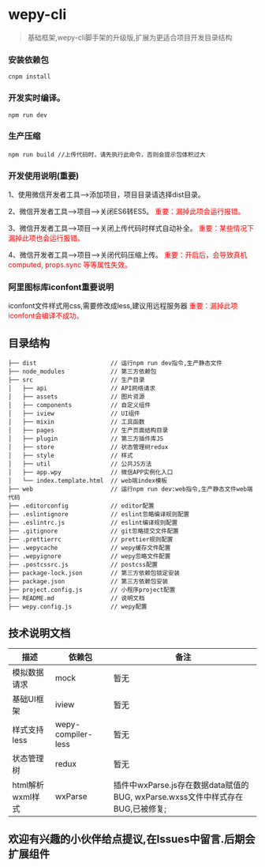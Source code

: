 # wepy-cli

> 基础框架,wepy-cli脚手架的升级版,扩展为更适合项目开发目录结构

### 安装依赖包
	cnpm install

### 开发实时编译。
	npm run dev

### 生产压缩
	npm run build //上传代码时，请先执行此命令，否则会提示包体积过大

### 开发使用说明(重要)

1、使用微信开发者工具-->添加项目，项目目录请选择dist目录。

2、微信开发者工具-->项目-->关闭ES6转ES5。 <font color=red>重要：漏掉此项会运行报错。</font> 

3、微信开发者工具-->项目-->关闭上传代码时样式自动补全。  <font color=red>重要：某些情况下漏掉此项也会运行报错。</font> 

4、微信开发者工具-->项目-->关闭代码压缩上传。  <font color=red>重要：开启后，会导致真机computed, props.sync 等等属性失效。</font> 

### 阿里图标库iconfont重要说明
iconfont文件样式用css,需要修改成less,建议用远程服务器  <font color=red>重要：漏掉此项iconfont会编译不成功。</font> 

## 目录结构
```
├── dist                     // 运行npm run dev指令,生产静态文件
├── node_modules             // 第三方依赖包
├── src                      // 生产目录
│   ├── api                  // API网络请求
│   ├── assets               // 图片资源
│   ├── components           // 自定义组件
│   ├── iview                // UI组件
│   ├── mixin                // 工具函数
│   ├── pages                // 生产页面结构目录
│   ├── plugin               // 第三方插件库JS
│   ├── store                // 状态管理树redux
│   ├── style                // 样式
│   ├── util                 // 公共JS方法
│   ├── app.wpy              // 微信APP实例化入口
│   └── index.template.html  // web端index模板
├── web                      // 运行npm run dev:web指令,生产静态文件web端代码
├── .editorconfig            // editor配置
├── .eslintignore            // eslint忽略编译规则配置
├── .eslintrc.js             // eslint编译规则配置
├── .gitignore               // git忽略提交文件配置
├── .prettierrc              // prettier规则配置
├── .wepycache               // wepy缓存文件配置
├── .wepyignore              // wepy忽略文件配置
├── .postcssrc.js            // postcss配置
├── package-lock.json        // 第三方依赖包锁定安装
├── package.json             // 第三方依赖包安装
├── project.config.js        // 小程序project配置
├── README.md                // 说明文档
├── wepy.config.js           // wepy配置
```

## 技术说明文档
| 描述                       | 依赖包                   | 备注                      |
|----------------------------|--------------------------|---------------------------|
| 模拟数据请求               | mock                     |暂无                       |
| 基础UI框架                 | iview                    |暂无                       |
| 样式支持less               | wepy-compiler-less       |暂无                       |
| 状态管理树                 | redux                    |暂无                       |
| html解析wxml样式           | wxParse                  |插件中wxParse.js存在数据data赋值的BUG, wxParse.wxss文件中样式存在BUG,已被修复;|

## 欢迎有兴趣的小伙伴给点提议,在Issues中留言.后期会扩展组件